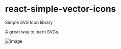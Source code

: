 # react-simple-vector-icons
Simple SVG Icon library

A great way to learn SVGs.

![image](https://user-images.githubusercontent.com/79672291/155822083-4dcbada3-e40d-42ac-830d-fc5d8978484e.png)
